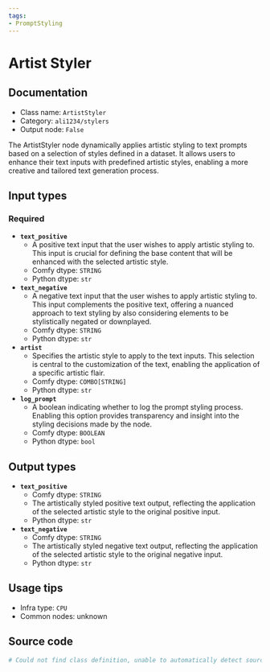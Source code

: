 ```yaml
---
tags:
- PromptStyling
---
```


# Artist Styler
## Documentation
- Class name: `ArtistStyler`
- Category: `ali1234/stylers`
- Output node: `False`

The ArtistStyler node dynamically applies artistic styling to text prompts based on a selection of styles defined in a dataset. It allows users to enhance their text inputs with predefined artistic styles, enabling a more creative and tailored text generation process.
## Input types
### Required
- **`text_positive`**
    - A positive text input that the user wishes to apply artistic styling to. This input is crucial for defining the base content that will be enhanced with the selected artistic style.
    - Comfy dtype: `STRING`
    - Python dtype: `str`
- **`text_negative`**
    - A negative text input that the user wishes to apply artistic styling to. This input complements the positive text, offering a nuanced approach to text styling by also considering elements to be stylistically negated or downplayed.
    - Comfy dtype: `STRING`
    - Python dtype: `str`
- **`artist`**
    - Specifies the artistic style to apply to the text inputs. This selection is central to the customization of the text, enabling the application of a specific artistic flair.
    - Comfy dtype: `COMBO[STRING]`
    - Python dtype: `str`
- **`log_prompt`**
    - A boolean indicating whether to log the prompt styling process. Enabling this option provides transparency and insight into the styling decisions made by the node.
    - Comfy dtype: `BOOLEAN`
    - Python dtype: `bool`
## Output types
- **`text_positive`**
    - Comfy dtype: `STRING`
    - The artistically styled positive text output, reflecting the application of the selected artistic style to the original positive input.
    - Python dtype: `str`
- **`text_negative`**
    - Comfy dtype: `STRING`
    - The artistically styled negative text output, reflecting the application of the selected artistic style to the original negative input.
    - Python dtype: `str`
## Usage tips
- Infra type: `CPU`
- Common nodes: unknown


## Source code
```python
# Could not find class definition, unable to automatically detect source code
```

